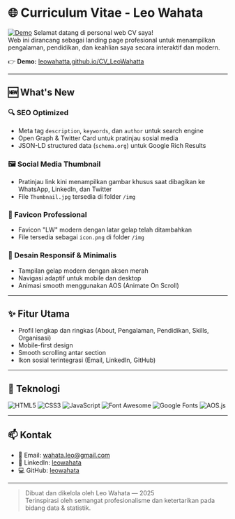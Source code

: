 # 🌐 Curriculum Vitae - Leo Wahata


[![Demo](https://img.shields.io/badge/Demo-Live-green?style=for-the-badge)](https://leowahatta.github.io/CV_LeoWahatta)
Selamat datang di personal web CV saya!  
Web ini dirancang sebagai landing page profesional untuk menampilkan pengalaman, pendidikan, dan keahlian saya secara interaktif dan modern.

👉 **Demo:** [leowahatta.github.io/CV_LeoWahatta](https://leowahatta.github.io/CV_LeoWahatta)

---

## 🆕 What's New

### 🔍 SEO Optimized
- Meta tag `description`, `keywords`, dan `author` untuk search engine
- Open Graph & Twitter Card untuk pratinjau sosial media
- JSON-LD structured data (`schema.org`) untuk Google Rich Results

### 🖼️ Social Media Thumbnail
- Pratinjau link kini menampilkan gambar khusus saat dibagikan ke WhatsApp, LinkedIn, dan Twitter
- File `Thumbnail.jpg` tersedia di folder `/img`

### 🧠 Favicon Professional
- Favicon "LW" modern dengan latar gelap telah ditambahkan
- File tersedia sebagai `icon.png` di folder `/img`

### 🎨 Desain Responsif & Minimalis
- Tampilan gelap modern dengan aksen merah
- Navigasi adaptif untuk mobile dan desktop
- Animasi smooth menggunakan AOS (Animate On Scroll)

---

## ✨ Fitur Utama

- Profil lengkap dan ringkas (About, Pengalaman, Pendidikan, Skills, Organisasi)
- Mobile-first design
- Smooth scrolling antar section
- Ikon sosial terintegrasi (Email, LinkedIn, GitHub)


---

## 📌 Teknologi

![HTML5](https://img.shields.io/badge/HTML5-E34F26?style=flat-square&logo=html5&logoColor=white)
![CSS3](https://img.shields.io/badge/CSS3-1572B6?style=flat-square&logo=css3&logoColor=white)
![JavaScript](https://img.shields.io/badge/JavaScript-F7DF1E?style=flat-square&logo=javascript&logoColor=black)
![Font Awesome](https://img.shields.io/badge/Font_Awesome-528DD7?style=flat-square&logo=font-awesome&logoColor=white)
![Google Fonts](https://img.shields.io/badge/Google_Fonts-4285F4?style=flat-square&logo=google-fonts&logoColor=white)
![AOS.js](https://img.shields.io/badge/AOS.js-000000?style=flat-square)

---

## 📫 Kontak

- 📧 Email: wahata.leo@gmail.com  
- 🔗 LinkedIn: [leowahata](https://www.linkedin.com/in/leowahata)  
- 💻 GitHub: [leowahata](https://github.com/leowahatta)

---

> Dibuat dan dikelola oleh Leo Wahata — 2025  
> Terinspirasi oleh semangat profesionalisme dan ketertarikan pada bidang data & statistik.

